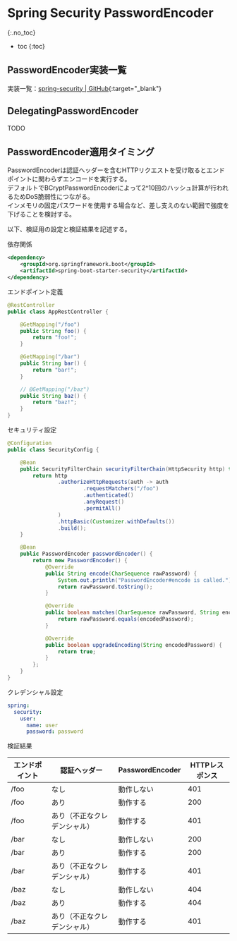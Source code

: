 # Spring Security PasswordEncoder
{:.no_toc}

* toc
{:toc}

## PasswordEncoder実装一覧
実装一覧：[spring-security \| GitHub](https://github.com/spring-projects/spring-security/tree/main/crypto/src/main/java/org/springframework/security/crypto/password){:target="_blank"}

## DelegatingPasswordEncoder
TODO

## PasswordEncoder適用タイミング
PasswordEncoderは認証ヘッダーを含むHTTPリクエストを受け取るとエンドポイントに関わらずエンコードを実行する。  
デフォルトでBCryptPasswordEncoderによって2^10回のハッシュ計算が行われるためDoS脆弱性につながる。  
インメモリの固定パスワードを使用する場合など、差し支えのない範囲で強度を下げることを検討する。

以下、検証用の設定と検証結果を記述する。

依存関係
```xml
<dependency>
    <groupId>org.springframework.boot</groupId>
    <artifactId>spring-boot-starter-security</artifactId>
</dependency>
```

エンドポイント定義
```java
@RestController
public class AppRestController {

    @GetMapping("/foo")
    public String foo() {
        return "foo!";
    }

    @GetMapping("/bar")
    public String bar() {
        return "bar!";
    }

    // @GetMapping("/baz")
    public String baz() {
        return "baz!";
    }
}
```

セキュリティ設定
```java
@Configuration
public class SecurityConfig {

    @Bean
    public SecurityFilterChain securityFilterChain(HttpSecurity http) throws Exception {
        return http
                .authorizeHttpRequests(auth -> auth
                        .requestMatchers("/foo")
                        .authenticated()
                        .anyRequest()
                        .permitAll()
                )
                .httpBasic(Customizer.withDefaults())
                .build();
    }

    @Bean
    public PasswordEncoder passwordEncoder() {
        return new PasswordEncoder() {
            @Override
            public String encode(CharSequence rawPassword) {
                System.out.println("PasswordEncoder#encode is called.");
                return rawPassword.toString();
            }

            @Override
            public boolean matches(CharSequence rawPassword, String encodedPassword) {
                return rawPassword.equals(encodedPassword);
            }

            @Override
            public boolean upgradeEncoding(String encodedPassword) {
                return true;
            }
        };
    }
}
```

クレデンシャル設定
```yml
spring:
  security:
    user:
      name: user
      password: password
```

検証結果

| エンドポイント | 認証ヘッダー | PasswordEncoder | HTTPレスポンス |
| --- | --- | --- | --- |
| /foo | なし | 動作しない | 401 |
| /foo | あり | 動作する | 200 |
| /foo | あり（不正なクレデンシャル） | 動作する | 401 |
| /bar | なし | 動作しない | 200 |
| /bar | あり | 動作する | 200 |
| /bar | あり（不正なクレデンシャル） | 動作する | 401 |
| /baz | なし | 動作しない | 404 |
| /baz | あり | 動作する | 404 |
| /baz | あり（不正なクレデンシャル） | 動作する | 401 |
